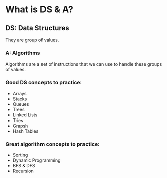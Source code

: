 # What is DS & A?

<h2>DS: Data Structures</h2>
<p>They are group of values.</p>

<h3>A: Algorithms</h3>
<p>Algorithms are a set of instructions that we can use to handle these groups of values.</p>

<h3>Good DS concepts to practice: </h3>
<ul>
<li>Arrays</li>
<li>Stacks</li>
<li>Queues</li>
<li>Trees</li>
<li>Linked Lists</li>
<li>Tries</li>
<li>Grapsh</li>
<li>Hash Tables</li>
</ul>

<h3>Great algorithm concepts to practice: </h3>

<ul>
<li>Sorting</li>
<li>Dynamic Programming</li>
<li>BFS & DFS</li>
<li>Recursion</li>
</ul>

